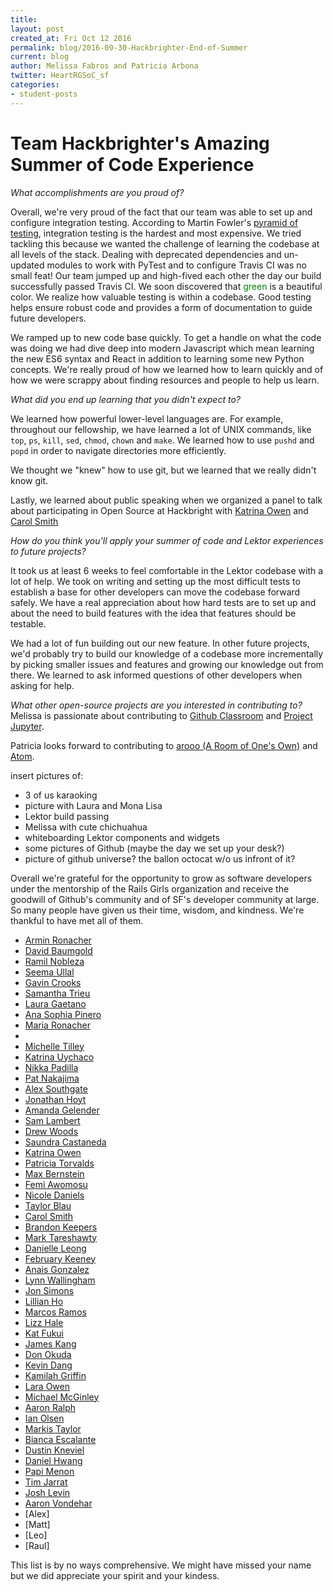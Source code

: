 ```yaml
---
title:
layout: post
created_at: Fri Oct 12 2016
permalink: blog/2016-09-30-Hackbrighter-End-of-Summer
current: blog
author: Melissa Fabros and Patricia Arbona
twitter: HeartRGSoC_sf
categories:
- student-posts
---
```

# Team Hackbrighter's Amazing Summer of Code Experience

*What accomplishments are you proud of?*

Overall, we're very proud of the fact that our team was able to set up and configure integration testing. According to Martin Fowler's [pyramid of testing](http://martinfowler.com/bliki/TestPyramid.html), integration testing is the hardest and most expensive. We tried tackling this because we wanted the challenge of learning the codebase at all levels of the stack. Dealing with deprecated dependencies and un-updated modules to work with PyTest and to configure Travis CI was no small feat! Our team jumped up and high-fived each other the day our build successfully passed Travis CI. We soon discovered that <font color="green">green</font> is a beautiful color.  We realize how valuable testing is within a codebase. Good testing helps ensure robust code and provides a form of documentation to guide future developers.

We ramped up to new code base quickly. To get a handle on what the code was doing we had dive deep into modern Javascript which mean learning the new ES6 syntax and React in addition to learning some new Python concepts. We're really proud of how we learned how to learn quickly and of how we were scrappy about finding resources and people to help us learn.


*What did you end up learning that you didn't expect to?*

We learned how powerful lower-level languages are. For example, throughout our fellowship, we have learned a lot of UNIX commands, like `top`, `ps`, `kill`, `sed`, `chmod`, `chown` and `make`. We learned how to use `pushd` and `popd` in order to navigate directories more efficiently.

We thought we "knew" how to use git, but we learned that we really didn't know git.

Lastly, we learned about public speaking when we organized a panel to talk about participating in Open Source at Hackbright with [Katrina Owen](http://www.kytrinyx.com/) and [Carol Smith](http://www.fossygirl.com/)

*How do you think you'll apply your summer of code and Lektor experiences to future projects?*
 
It took us at least 6 weeks to feel comfortable in the Lektor codebase with a lot of help. We took on writing and setting up the most difficult tests to establish a base for other developers can move the codebase forward safely. We have a real appreciation about how hard tests are to set up and about the need to build features with the idea that features should be testable.

We had a lot of fun building out our new feature. In other future projects, we'd probably try to build our knowledge of a codebase more incrementally by picking smaller issues and features and growing our knowledge out from there. We learned to ask informed questions of other developers when asking for help.  

*What other open-source projects are you interested in contributing to?*
Melissa is passionate about contributing to [Github Classroom](https://classroom.github.com/) and [Project Jupyter](http://jupyter.org/).

Patricia looks forward to contributing to [arooo (A Room of One's Own)](https://www.github.com/DoubleUnion/arooo) and [Atom](https://github.com/atom).

insert pictures of:
- 3 of us karaoking
- picture with Laura and Mona Lisa
- Lektor build passing
- Melissa with cute chichuahua
- whiteboarding Lektor components and widgets
- some pictures of Github (maybe the day we set up your desk?)
- picture of github universe? the ballon octocat w/o us infront of it?

Overall we're grateful for the opportunity to grow as software developers under the mentorship of the Rails Girls organization and receive the goodwill of Github's community and of SF's developer community at large. So many people have given us their time, wisdom, and kindness. We're thankful to have met all of them.

*   [Armin Ronacher](http://lucumr.pocoo.org/about/)
*   [David Baumgold](https://www.davidbaumgold.com/)
*   [Ramil Nobleza](https://www.ramencodes.com/)
*   [Seema Ullal](http://www.seemaullal.com/)
*   [Gavin Crooks](http://threeplusone.com/gec/)
*   [Samantha Trieu](https://www.linkedin.com/in/ssstrieu)
*   [Laura Gaetano](https://twitter.com/alicetragedy)
*   [Ana Sophia Pinero](https://twitter.com/anasofiapinho)
*   [Maria Ronacher](https://twitter.com/megabulldog2)
*   
*   [Michelle Tilley](https://twitter.com/BinaryMuse)
*   [Katrina Uychaco](https://twitter.com/kuychaco)
*   [Nikka Padilla](https://github.com/nixpad)
*   [Pat Nakajima](https://github.com/pmn)
*   [Alex Southgate](http://2ndrategeniuses.com/)
*   [Jonathan Hoyt](https://github.com/jonmagic)
*   [Amanda Gelender](https://twitter.com/agelender)
*   [Sam Lambert](https://twitter.com/isamlambert)
*   [Drew Woods](https://twitter.com/dreww)
*   [Saundra Castaneda](https://internships.github.com/2016/engineering/saundra-castaneda/)
*   [Katrina Owen](https://twitter.com/kytrinyx)
*   [Patricia Torvalds](https://internships.github.com/2016/engineering/patricia-torvalds/)
*   [Max Bernstein](https://internships.github.com/2016/engineering/max-bernstein/)
*   [Femi Awomosu](https://internships.github.com/2016/product/femi-awomosu/)
*   [Nicole Daniels](https://internships.github.com/2016/engineering/nicole-daniels/)
*   [Taylor Blau](https://internships.github.com/2016/git%20ecosystem/taylor-blau/)
*   [Carol Smith](https://twitter.com/fossygrl)
*   [Brandon Keepers](https://twitter.com/bkeepers)
*   [Mark Tareshawty](https://marktareshawty.com/)
*   [Danielle Leong](https://twitter.com/tsunamino)
*   [February Keeney](https://twitter.com/ihavenotea)
*   [Anais Gonzalez](https://github.com/anaisFTW)
*   [Lynn Wallingham](http://lynn.io/)
*   [Jon Simons](https://github.com/simonsj)
*   [Lillian Ho](https://twitter.com/lillianho)
*   [Marcos Ramos](https://www.linkedin.com/in/malanramos)
*   [Lizz Hale](https://twitter.com/__LizzHale__)
*   [Kat Fukui](http://katfukui.com/about/)
*   [James Kang](http://jeejkang.com/)
*   [Don Okuda](http://donokuda.com/)
*   [Kevin Dang]()
*   [Kamilah Griffin](https://www.linkedin.com/in/kamilah-griffin-6190b939)
*   [Lara Owen](https://www.linkedin.com/in/larakowen)
*   [Michael McGinley](https://www.linkedin.com/in/michaelqmcginley)
*   [Aaron Ralph](https://github.com/imgonnarelph)
*   [Ian Olsen](https://github.com/iolsen)
*   [Markis Taylor](https://www.markistaylor.com/)
*   [Bianca Escalante](https://twitter.com/biancacreating)
*   [Dustin Kneviel](https://twitter.com/eveldk)
*   [Daniel Hwang](https://github.com/gnawhleinad)
*   [Papi Menon](https://twitter.com/papimenon)
*   [Tim Jarrat](https://twitter.com/LeftSaidTim)
*   [Josh Levin](https://twitter.com/thejosh)
*   [Aaron Vondehar](https://twitter.com/avh4)
*   [Alex]
*   [Matt]
*   [Leo]
*   [Raul]

This list is by no ways comprehensive. We might have missed your name but we did appreciate your spirit and your kindess.

